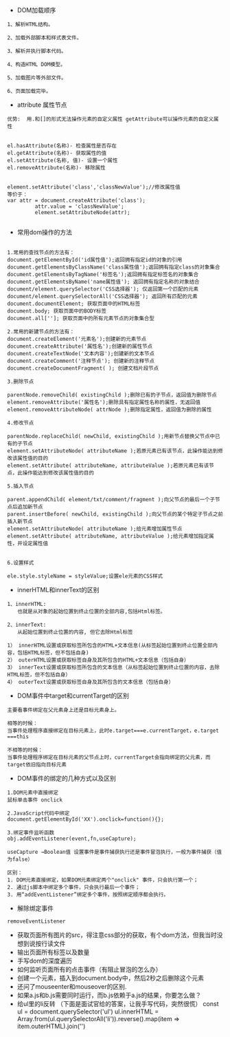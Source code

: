 - DOM加载顺序
```  
1、解析HTML结构。

2、加载外部脚本和样式表文件。

3、解析并执行脚本代码。

4、构造HTML DOM模型。

5、加载图片等外部文件。

6、页面加载完毕。

```

- attribute 属性节点

```
优势:  用.和[]的形式无法操作元素的自定义属性 getAttribute可以操作元素的自定义属性


el.hasAttribute(名称)- 检查属性是否存在
el.getAttribute(名称)- 获取属性的值
el.setAttribute(名称, 值)- 设置一个属性
el.removeAttribute(名称)- 移除属性


element.setAttribute('class','classNewValue');//修改属性值
等价于：
var attr = document.createAttribute('class'); 
         attr.value = 'classNewValue';
         element.setAttributeNode(attr);


```


- 常用dom操作的方法

``` 

1.常用的查找节点的方法有：
document.getElementById('id属性值');返回拥有指定id的对象的引用
document.getElementsByClassName('class属性值');返回拥有指定class的对象集合
document.getElementsByTagName('标签名');返回拥有指定标签名的对象集合
document.getElementsByName('name属性值'); 返回拥有指定名称的对象结合
document/element.querySelector('CSS选择器'); 仅返回第一个匹配的元素
document/element.querySelectorAll('CSS选择器'); 返回所有匹配的元素
document.documentElement; 获取页面中的HTML标签
document.body; 获取页面中的BODY标签
document.all['']; 获取页面中的所有元素节点的对象集合型

2.常用的新建节点的方法有：
document.createElement('元素名');创建新的元素节点
document.createAttribute('属性名');创建新的属性节点
document.createTextNode('文本内容');创建新的文本节点
document.createComment('注释节点'); 创建新的注释节点
document.createDocumentFragment( ); 创建文档片段节点

3.删除节点

parentNode.removeChild( existingChild );删除已有的子节点，返回值为删除节点
element.removeAttribute('属性名');删除具有指定属性名称的属性，无返回值
element.removeAttributeNode( attrNode );删除指定属性，返回值为删除的属性

4.修改节点

parentNode.replaceChild( newChild, existingChild );用新节点替换父节点中已有的子节点
element.setAttributeNode( attributeName );若原元素已有该节点，此操作能达到修改该属性值的目的
element.setAttribute( attributeName, attributeValue );若原元素已有该节点，此操作能达到修改该属性值的目的

5.插入节点

parent.appendChild( element/txt/comment/fragment );向父节点的最后一个子节点后追加新节点
parent.insertBefore( newChild, existingChild );向父节点的某个特定子节点之前插入新节点
element.setAttributeNode( attributeName );给元素增加属性节点
element.setAttribute( attributeName, attributeValue );给元素增加指定属性，并设定属性值


6.设置样式

ele.style.styleName = styleValue;设置ele元素的CSS样式

```
- innerHTML和innerText的区别
``` 
1、innerHTML:
　　也就是从对象的起始位置到终止位置的全部内容,包括Html标签。

2、innerText:
　　从起始位置到终止位置的内容, 但它去除Html标签

1） innerHTML设置或获取标签所包含的HTML+文本信息(从标签起始位置到终止位置全部内容，包括HTML标签，但不包括自身)
2） outerHTML设置或获取标签自身及其所包含的HTML+文本信息（包括自身）
3） innerText设置或获取标签所包含的文本信息（从标签起始位置到终止位置的内容，去除HTML标签，但不包括自身）
4） outerText设置或获取标签自身及其所包含的文本信息（包括自身）
```
- DOM事件中target和currentTarget的区别
``` 
主要看事件绑定在父元素身上还是目标元素身上。

相等的时候：
当事件处理程序直接绑定在目标元素上，此时e.target===e.currentTarget，e.target ===this

不相等的时候：
当事件处理程序绑定在目标元素的父节点上时，currentTarget会指向绑定的父元素，而target依旧指向目标元素
```
- DOM事件的绑定的几种方式以及区别
```  
1.DOM元素中直接绑定
鼠标单击事件 onclick

2.JavaScript代码中绑定
document.getElementById('XX').onclick=function(){};

3.绑定事件监听函数
obj.addEventListener(event,fn,useCapture);

useCapture →Boolean值 设置事件是事件捕获执行还是事件冒泡执行，一般为事件捕获（值为false）

区别：
1. DOM元素直接绑定，如果DOM元素绑定两个"onclick" 事件，只会执行第一个；
2. 通过js脚本中绑定多个事件，只会执行最后一个事件；
3. 用“addEventListener”绑定多个事件，按照绑定顺序都会执行。

```
- 解除绑定事件
``` 
removeEventListener
```
- 获取页面所有图片的src，得注意css部分的获取，有个dom方法，但我当时没想到说按行读文件
- 输出页面所有标签以及数量
- 手写dom的深度遍历
- 如何监听页面所有的点击事件（有阻止冒泡的怎么办）
- 创建一个元素，插入到document.body中，然后2秒之后删除这个元素
- 还问了mouseenter和mouseover的区别.
- 如果a.js和b.js需要同时运行，而b.js依赖于a.js的结果，你要怎么做？
- 给ul里的li反转   （下面是面试官给的答案，让我手写代码，突然很慌）
  const ul = document.querySelector('ul')
  ul.innerHTML = Array.from(ul.querySelectorAll('li')).reverse().map(item => item.outerHTML).join('')

